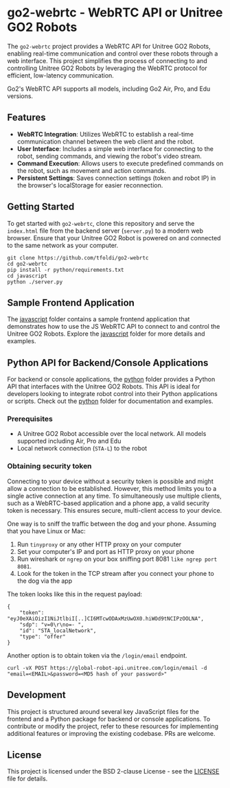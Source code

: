 # go2-webrtc - WebRTC API or Unitree GO2 Robots

The `go2-webrtc` project provides a WebRTC API for Unitree GO2 Robots, enabling real-time communication and control over these robots through a web interface. This project simplifies the process of connecting to and controlling Unitree GO2 Robots by leveraging the WebRTC protocol for efficient, low-latency communication.

Go2's WebRTC API supports all models, including Go2 Air, Pro, and Edu versions.

## Features

- **WebRTC Integration**: Utilizes WebRTC to establish a real-time communication channel between the web client and the robot.
- **User Interface**: Includes a simple web interface for connecting to the robot, sending commands, and viewing the robot's video stream.
- **Command Execution**: Allows users to execute predefined commands on the robot, such as movement and action commands.
- **Persistent Settings**: Saves connection settings (token and robot IP) in the browser's localStorage for easier reconnection.

## Getting Started

To get started with `go2-webrtc`, clone this repository and serve the `index.html` file from the backend server (`server.py`) to a modern web browser. Ensure that your Unitree GO2 Robot is powered on and connected to the same network as your computer.

```
git clone https://github.com/tfoldi/go2-webrtc
cd go2-webrtc
pip install -r python/requirements.txt
cd javascript
python ./server.py
```

## Sample Frontend Application
The [javascript](https://github.com/tfoldi/go2-webrtc/tree/master/javascript) folder contains a sample frontend application that demonstrates how to use the JS WebRTC API to connect to and control the Unitree GO2 Robots. Explore the [javascript](https://github.com/tfoldi/go2-webrtc/tree/master/javascript) folder for more details and examples.

## Python API for Backend/Console Applications
For backend or console applications, the [python](https://github.com/tfoldi/go2-webrtc/tree/master/python) folder provides a Python API that interfaces with the Unitree GO2 Robots. This API is ideal for developers looking to integrate robot control into their Python applications or scripts. Check out the [python](https://github.com/tfoldi/go2-webrtc/tree/master/python) folder for documentation and examples.

### Prerequisites

- A Unitree GO2 Robot accessible over the local network. All models supported including Air, Pro and Edu
- Local network connection (`STA-L`) to the robot

### Obtaining security token

Connecting to your device without a security token is possible and might allow a connection to be established. However, this method limits you to a single active connection at any time. To simultaneously use multiple clients, such as a WebRTC-based application and a phone app, a valid security token is necessary. This ensures secure, multi-client access to your device.

One way is to sniff the traffic between the dog and your phone. Assuming that you have Linux or Mac:

1. Run `tinyproxy` or any other HTTP proxy on your computer
2. Set your computer's IP and port as HTTP proxy on your phone
3. Run wireshark or `ngrep` on your box sniffing port 8081 `like ngrep port 8081`.
4. Look for the token in the TCP stream after you connect your phone to the dog via the app

The token looks like this in the request payload:

```
{
    "token": "eyJ0eXAiOizI1NiJtlbiI[..]CI6MTcwODAxMzUwOX0.hiWOd9tNCIPzOOLNA",
    "sdp": "v=0\r\no=- ",
    "id": "STA_localNetwork",
    "type": "offer"
}
```

Another option is to obtain token via the `/login/email` endpoint.

```
curl -vX POST https://global-robot-api.unitree.com/login/email -d "email=<EMAIL>&password=<MD5 hash of your password>"
```

## Development

This project is structured around several key JavaScript files for the frontend and a Python package for backend or console applications. To contribute or modify the project, refer to these resources for implementing additional features or improving the existing codebase. PRs are welcome.


## License

This project is licensed under the BSD 2-clause License - see the [LICENSE](https://github.com/tfoldi/go2-webrtc/blob/master/LICENSE) file for details.
